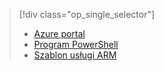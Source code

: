 > [!div class="op_single_selector"]
> * [Azure portal](../articles/virtual-network/virtual-networks-create-vnetpeering-arm-portal.md)
> * [Program PowerShell](../articles/virtual-network/virtual-networks-create-vnetpeering-arm-ps.md)
> * [Szablon usługi ARM](../articles/virtual-network/virtual-networks-create-vnetpeering-arm-template-click.md)
> 
> 



<!--HONumber=Nov16_HO2-->


